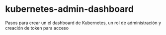 # kubernetes-admin-dashboard
Pasos para crear un el dashboard de Kubernetes, un rol de administración y creación de token para acceso
